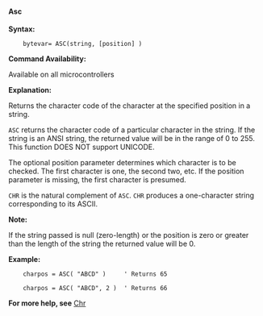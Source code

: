 <div class="section">

<div class="titlepage">

<div>

<div>

#### <span id="_asc"></span>Asc

</div>

</div>

</div>

<span class="strong">**Syntax:**</span>

``` screen
    bytevar= ASC(string, [position] )
```

<span class="strong">**Command Availability:**</span>

Available on all microcontrollers

<span class="strong">**Explanation:**</span>

Returns the character code of the character at the specified position in
a string.

`ASC` returns the character code of a particular character in the
string. If the string is an ANSI string, the returned value will be in
the range of 0 to 255. This function DOES NOT support UNICODE.

The optional position parameter determines which character is to be
checked. The first character is one, the second two, etc. If the
position parameter is missing, the first character is presumed.

`CHR` is the natural complement of `ASC`. `CHR` produces a one-character
string corresponding to its ASCII.

<span class="strong">**Note:**</span>

If the string passed is null (zero-length) or the position is zero or
greater than the length of the string the returned value will be 0.

<span class="strong">**Example:**</span>

``` screen
    charpos = ASC( "ABCD" )     ' Returns 65

    charpos = ASC( "ABCD", 2 )  ' Returns 66
```

<span class="strong">**For more help, see**</span>
<a href="_chr.html" class="link" title="Chr">Chr</a>

</div>
